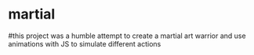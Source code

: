 # martial

#this project was a humble attempt to create a martial art warrior and use animations with JS to simulate different actions

